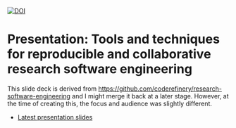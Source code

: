 [![DOI](https://zenodo.org/badge/DOI/10.5281/zenodo.8342509.svg)](https://doi.org/10.5281/zenodo.8342509)

# Presentation: Tools and techniques for reproducible and collaborative research software engineering

This slide deck is derived from
https://github.com/coderefinery/research-software-engineering and I might merge
it back at a later stage. However, at the time of creating this, the focus and
audience was slightly different.

- [Latest presentation slides](https://cicero.xyz/v3/remark/0.14.0/github.com/bast/reproducible-rse/main/presentation.md/)
